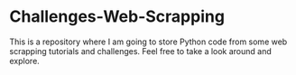 # Challenges-Web-Scrapping
This is a repository where I am going to store Python code from some web scrapping tutorials and challenges. Feel free to take a look around and explore.
